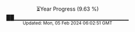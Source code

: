 <p align="center">
⏳Year Progress (9.63 %)<br>
██▁▁▁▁▁▁▁▁▁▁▁▁▁▁▁▁▁▁▁▁▁▁▁▁▁▁▁▁ <br>
<sub>Updated: Mon, 05 Feb 2024 06:02:51 GMT</sub>
</p>

